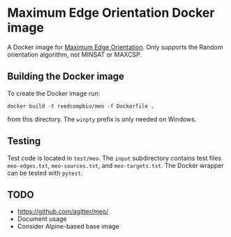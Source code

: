 # Maximum Edge Orientation Docker image

A Docker image for [Maximum Edge Orientation](https://github.com/agitter/meo/).
Only supports the Random orientation algorithm, not MINSAT or MAXCSP.

## Building the Docker image

To create the Docker image run:
```
docker build -t reedcompbio/meo -f Dockerfile .
```
from this directory.
The `winpty` prefix is only needed on Windows.

## Testing
Test code is located in `test/meo`.
The `input` subdirectory contains test files `meo-edges.txt`, `meo-sources.txt`, and `meo-targets.txt`.
The Docker wrapper can be tested with `pytest`.

## TODO
- https://github.com/agitter/meo/
- Document usage
- Consider Alpine-based base image
